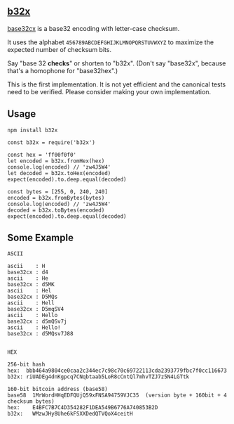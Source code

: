 
[b32x](https://word.site/2019/11/13/base32x/)
---

[base32cx](https://word.site/2019/11/13/base32cx/) is a base32 encoding with letter-case checksum.

It uses the alphabet `456789ABCDEFGHIJKLMNOPQRSTUVWXYZ` to maximize the expected number of checksum bits.

Say "base 32 **checks**" or shorten to "b32x". (Don't say "base32x", because that's a homophone for "base32hex".)

This is the first implementation. It is not yet efficient and the canonical tests need to be verified. Please consider making your own implementation.

Usage
---

`npm install b32x`

```
const b32x = require('b32x')

const hex = 'ff00f0f0'
let encoded = b32x.fromHex(hex)
console.log(encoded) // 'zw4J5W4'
let decoded = b32x.toHex(encoded)
expect(encoded).to.deep.equal(decoded)

const bytes = [255, 0, 240, 240]
encoded = b32x.fromBytes(bytes)
console.log(encoded) // 'zw4J5W4'
decoded = b32x.toBytes(encoded)
expect(encoded).to.deep.equal(decoded)
```

Some Example
---

```
ASCII

ascii    : H
base32cx : d4
ascii    : He
base32cx : d5MK
ascii    : Hel
base32cx : D5MQs
ascii    : Hell
base32cx : D5mqSV4
ascii    : Hello
base32cx : d5mQSv7j
ascii    : Hello!
base32cx : d5MQsv7J88


HEX

256-bit hash
hex:  bbb464a9804ce0caa2c344ec7c98c70c69722113cda2393779fbc7f0cc116673
b32x: riUADEg4dnKgpcq7CNqbtaab5LoR8cCntQl7mhvTZJ7z5N4LGTtk

160-bit bitcoin address (base58)
base58  1MrWordHHqEDFQUjQ59xFNSA94759VJC35  (version byte + 160bit + 4 checksum bytes)
hex:    E4BFC7B7C4D354282F1DEA549B6776A740853B2D
b32x:   WMzwJHy8Uhe6kFSXXDedQTVQoX4ceitH
```


